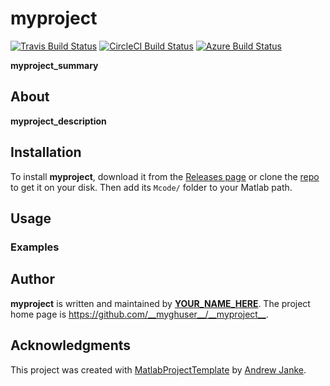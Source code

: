 # __myproject__

<!-- Remove the badges for CI services that you're not going to use. -->
[![Travis Build Status](https://travis-ci.com/myghuser/myproject.svg?branch=main)](https://travis-ci.com/github/myghuser/myproject)  [![CircleCI Build Status](https://circleci.com/gh/myghuser/myproject.svg?style=shield)](https://circleci.com/gh/myghuser/myproject) [![Azure Build Status](https://dev.azure.com/myghuser/myproject/_apis/build/status/myghuser.myproject?branchName=main)](https://dev.azure.com/myghuser/myproject/_build/latest?definitionId=1&branchName=main)

__myproject_summary__

## About

__myproject_description__

## Installation

To install __myproject__, download it from the [Releases page](https://github.com/__myghuser__/__myproject__/releases) or clone the [repo](https://github.com/__myghuser__/__myproject__) to get it on your disk. Then add its `Mcode/` folder to your Matlab path.

## Usage

### Examples

## Author

__myproject__ is written and maintained by [__YOUR_NAME_HERE__](https://your-website.com). The project home page is <https://github.com/__myghuser__/__myproject__>.

## Acknowledgments

This project was created with [MatlabProjectTemplate](https://github.com/apjanke/MatlabProjectTemplate) by [Andrew Janke](https://apjanke.net).
